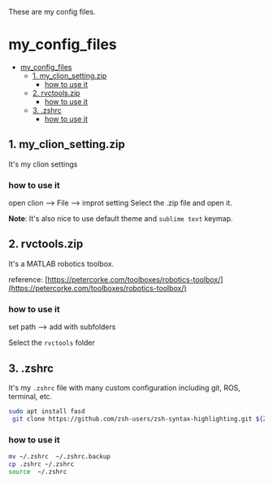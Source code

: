 These are my config files.

# my_config_files

- [my_config_files](#my_config_files)
  - [1. my_clion_setting.zip](#1-my_clion_settingzip)
    - [how to use it](#how-to-use-it)
  - [2. rvctools.zip](#2-rvctoolszip)
    - [how to use it](#how-to-use-it-1)
  - [3. .zshrc](#3-zshrc)
    - [how to use it](#how-to-use-it-2)


## 1. my_clion_setting.zip

It's my clion settings

### how to use it

open clion --> File --> improt setting 
Select the .zip file and open it.

**Note**: It's also nice to use default theme  and `sublime text` keymap. 

## 2. rvctools.zip

It's a MATLAB robotics toolbox.

reference: [https://petercorke.com/toolboxes/robotics-toolbox/](https://petercorke.com/toolboxes/robotics-toolbox/)

### how to use it

set path --> add with subfolders 

Select the `rvctools` folder

## 3. .zshrc

It's my `.zshrc` file with many custom configuration including git, ROS, terminal, etc.

```bash
sudo apt install fasd
 git clone https://github.com/zsh-users/zsh-syntax-highlighting.git ${ZSH_CUSTOM:-~/.oh-my-zsh/custom}/plugins/zsh-syntax-highlighting
```

### how to use it

```bash
mv ~/.zshrc  ~/.zshrc.backup
cp .zshrc ~/.zshrc 
source  ~/.zshrc
```



